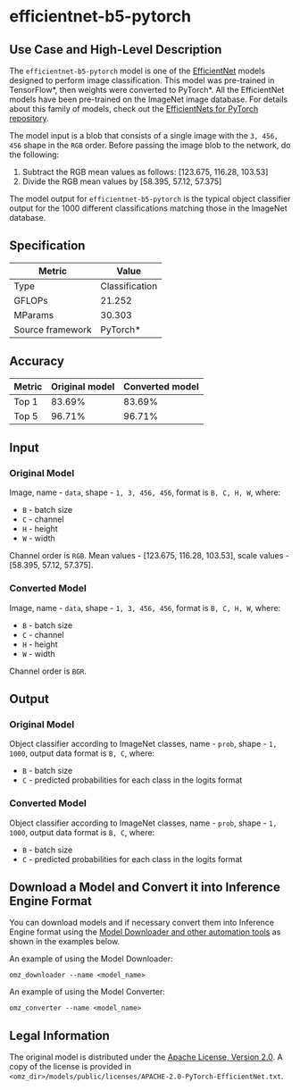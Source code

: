 # efficientnet-b5-pytorch

## Use Case and High-Level Description

The `efficientnet-b5-pytorch` model is one of the [EfficientNet](https://arxiv.org/abs/1905.11946)
models designed to perform image classification. This model was pre-trained in TensorFlow\*, then weights were converted to PyTorch\*. All the EfficientNet models have been pre-trained on the ImageNet image database. For details about this family of models, check out the [EfficientNets for PyTorch repository](https://github.com/rwightman/gen-efficientnet-pytorch).

The model input is a blob that consists of a single image with the `3, 456, 456` shape in the `RGB`
order. Before passing the image blob to the network, do the following:
1. Subtract the RGB mean values as follows: [123.675, 116.28, 103.53]
2. Divide the RGB mean values by  [58.395, 57.12, 57.375]

The model output for `efficientnet-b5-pytorch` is the typical object classifier output for
the 1000 different classifications matching those in the ImageNet database.

## Specification

| Metric            | Value         |
|-------------------|---------------|
| Type              | Classification|
| GFLOPs            | 21.252        |
| MParams           | 30.303        |
| Source framework  | PyTorch\*     |

## Accuracy

| Metric | Original model | Converted model |
| ------ | -------------- | --------------- |
| Top 1  | 83.69%         | 83.69%          |
| Top 5  | 96.71%         | 96.71%          |

## Input

### Original Model

Image, name - `data`,  shape - `1, 3, 456, 456`, format is `B, C, H, W`, where:

- `B` - batch size
- `C` - channel
- `H` - height
- `W` - width

Channel order is `RGB`.
Mean values - [123.675, 116.28, 103.53], scale values - [58.395, 57.12, 57.375].

### Converted Model

Image, name - `data`,  shape - `1, 3, 456, 456`, format is `B, C, H, W`, where:

- `B` - batch size
- `C` - channel
- `H` - height
- `W` - width

Channel order is `BGR`.

## Output

### Original Model

Object classifier according to ImageNet classes, name - `prob`,  shape - `1, 1000`, output data format is `B, C`, where:

- `B` - batch size
- `C` - predicted probabilities for each class in the logits format

### Converted Model

Object classifier according to ImageNet classes, name - `prob`,  shape - `1, 1000`, output data format is `B, C`, where:

- `B` - batch size
- `C` - predicted probabilities for each class in the logits format

## Download a Model and Convert it into Inference Engine Format

You can download models and if necessary convert them into Inference Engine format using the [Model Downloader and other automation tools](../../../tools/model_tools/README.md) as shown in the examples below.

An example of using the Model Downloader:
```
omz_downloader --name <model_name>
```

An example of using the Model Converter:
```
omz_converter --name <model_name>
```

## Legal Information

The original model is distributed under the
[Apache License, Version 2.0](https://raw.githubusercontent.com/rwightman/gen-efficientnet-pytorch/5e91628ed98250989a7ddd20abfe27385e0493c1/LICENSE).
A copy of the license is provided in `<omz_dir>/models/public/licenses/APACHE-2.0-PyTorch-EfficientNet.txt`.
